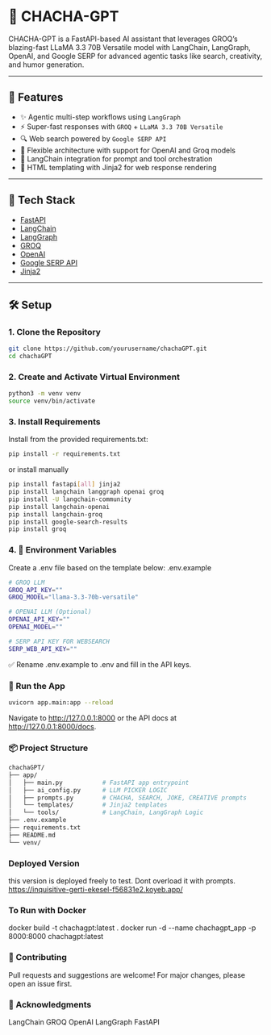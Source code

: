 # 🔮 CHACHA-GPT

CHACHA-GPT is a FastAPI-based AI assistant that leverages GROQ’s blazing-fast LLaMA 3.3 70B Versatile model with LangChain, LangGraph, OpenAI, and Google SERP for advanced agentic tasks like search, creativity, and humor generation.

---

## 🚀 Features

- ✨ Agentic multi-step workflows using `LangGraph`
- ⚡ Super-fast responses with `GROQ` + `LLaMA 3.3 70B Versatile`
- 🔍 Web search powered by `Google SERP API`
- 🤖 Flexible architecture with support for OpenAI and Groq models
- 🧠 LangChain integration for prompt and tool orchestration
- 📄 HTML templating with Jinja2 for web response rendering

---

## 🧱 Tech Stack

- [FastAPI](https://fastapi.tiangolo.com/)
- [LangChain](https://github.com/langchain-ai/langchain)
- [LangGraph](https://github.com/langchain-ai/langgraph)
- [GROQ](https://groq.com/)
- [OpenAI](https://openai.com/)
- [Google SERP API](https://serpapi.com/)
- [Jinja2](https://palletsprojects.com/p/jinja/)

---

## 🛠 Setup

### 1. Clone the Repository

```bash
git clone https://github.com/yourusername/chachaGPT.git
cd chachaGPT
```

### 2. Create and Activate Virtual Environment

```bash
python3 -m venv venv
source venv/bin/activate
```

### 3. Install Requirements

Install from the provided requirements.txt:

```bash
pip install -r requirements.txt
```

or install manually

```bash
pip install fastapi[all] jinja2
pip install langchain langgraph openai groq
pip install -U langchain-community
pip install langchain-openai
pip install langchain-groq
pip install google-search-results
pip install groq
```

### 4. 🔑 Environment Variables

Create a .env file based on the template below:
.env.example

```bash
# GROQ LLM
GROQ_API_KEY=""
GROQ_MODEL="llama-3.3-70b-versatile"

# OPENAI LLM (Optional)
OPENAI_API_KEY=""
OPENAI_MODEL=""

# SERP API KEY FOR WEBSEARCH
SERP_WEB_API_KEY=""
```
✅ Rename .env.example to .env and fill in the API keys.

### 🧪 Run the App
```bash
uvicorn app.main:app --reload
```

Navigate to http://127.0.0.1:8000 or the API docs at http://127.0.0.1:8000/docs.


### 📦 Project Structure

```bash
chachaGPT/
├── app/
│   ├── main.py           # FastAPI app entrypoint
│   ├── ai_config.py      # LLM PICKER LOGIC
│   ├── prompts.py        # CHACHA, SEARCH, JOKE, CREATIVE prompts
│   └── templates/        # Jinja2 templates
│   └── tools/            # LangChain, LangGraph Logic
├── .env.example
├── requirements.txt
├── README.md
└── venv/
```

### Deployed Version 

this version is deployed freely to test. Dont overload it with prompts.
https://inquisitive-gerti-ekesel-f56831e2.koyeb.app/

### To Run with Docker

docker build -t chachagpt:latest .
docker run -d --name chachagpt_app -p 8000:8000 chachagpt:latest


### 🤝 Contributing

Pull requests and suggestions are welcome!
For major changes, please open an issue first.

### 🙏 Acknowledgments
LangChain
GROQ
OpenAI
LangGraph
FastAPI